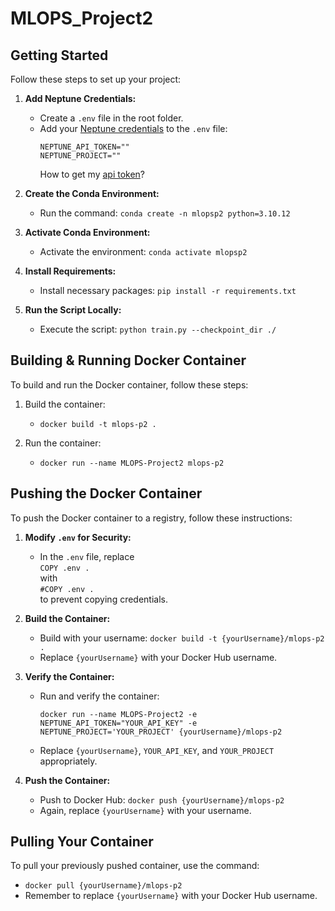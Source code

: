 # MLOPS_Project2

## Getting Started

Follow these steps to set up your project:

1. **Add Neptune Credentials:**
   - Create a `.env` file in the root folder.
   - Add your [Neptune credentials](https://app.neptune.ai/register/) to the `.env` file:
     ```
     NEPTUNE_API_TOKEN=""
     NEPTUNE_PROJECT=""
     ```
     How to get my [api token](https://docs.neptune.ai/setup/setting_api_token/)?

2. **Create the Conda Environment:**
   - Run the command: `conda create -n mlopsp2 python=3.10.12`

3. **Activate Conda Environment:**
   - Activate the environment: `conda activate mlopsp2`

4. **Install Requirements:**
   - Install necessary packages: `pip install -r requirements.txt`

5. **Run the Script Locally:**
   - Execute the script: `python train.py --checkpoint_dir ./`

## Building & Running Docker Container

To build and run the Docker container, follow these steps:

1. Build the container:
   - `docker build -t mlops-p2 .`

2. Run the container:
   - `docker run --name MLOPS-Project2 mlops-p2`

## Pushing the Docker Container

To push the Docker container to a registry, follow these instructions:

1. **Modify `.env` for Security:**
   - In the `.env` file, replace  
    `COPY .env .`   
    with   
    `#COPY .env .`   
    to prevent copying credentials.

2. **Build the Container:**
   - Build with your username: `docker build -t {yourUsername}/mlops-p2 .`
   - Replace `{yourUsername}` with your Docker Hub username.

3. **Verify the Container:**
   - Run and verify the container: 
     ```
     docker run --name MLOPS-Project2 -e NEPTUNE_API_TOKEN="YOUR_API_KEY" -e NEPTUNE_PROJECT='YOUR_PROJECT' {yourUsername}/mlops-p2
     ```
   - Replace `{yourUsername}`, `YOUR_API_KEY`, and `YOUR_PROJECT` appropriately.

4. **Push the Container:**
   - Push to Docker Hub: `docker push {yourUsername}/mlops-p2`
   - Again, replace `{yourUsername}` with your username.

## Pulling Your Container

To pull your previously pushed container, use the command:

- `docker pull {yourUsername}/mlops-p2`
- Remember to replace `{yourUsername}` with your Docker Hub username.